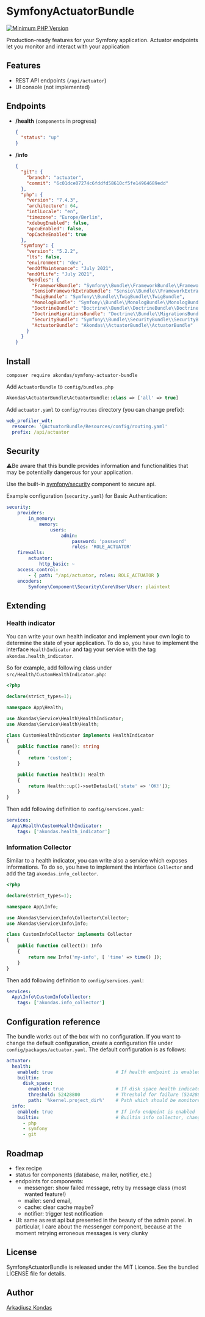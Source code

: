 # SymfonyActuatorBundle

[![Minimum PHP Version](https://img.shields.io/badge/php-%3E%3D%207.4-8892BF.svg)](https://php.net/)

Production-ready features for your Symfony application. Actuator endpoints let you monitor and interact with your application

## Features

- REST API endpoints (`/api/actuator`)
- UI console (not implemented)

## Endpoints

- **/health** (`components` in progress)

  ```json
  {
    "status": "up"
  }
  ```

- **/info**

  ```json
  {
    "git": {
      "branch": "actuator",
      "commit": "6c01dce07274c6fddfd58610cf5fe14964689edd"
    },
    "php": {
      "version": "7.4.3",
      "architecture": 64,
      "intlLocale": "en",
      "timezone": "Europe/Berlin",
      "xdebugEnabled": false,
      "apcuEnabled": false,
      "opCacheEnabled": true
    },
    "symfony": {
      "version": "5.2.2",
      "lts": false,
      "environment": "dev",
      "endOfMaintenance": "July 2021",
      "endOfLife": "July 2021",
      "bundles": {
        "FrameworkBundle": "Symfony\\Bundle\\FrameworkBundle\\FrameworkBundle",
        "SensioFrameworkExtraBundle": "Sensio\\Bundle\\FrameworkExtraBundle\\SensioFrameworkExtraBundle",
        "TwigBundle": "Symfony\\Bundle\\TwigBundle\\TwigBundle",
        "MonologBundle": "Symfony\\Bundle\\MonologBundle\\MonologBundle",
        "DoctrineBundle": "Doctrine\\Bundle\\DoctrineBundle\\DoctrineBundle",
        "DoctrineMigrationsBundle": "Doctrine\\Bundle\\MigrationsBundle\\DoctrineMigrationsBundle",
        "SecurityBundle": "Symfony\\Bundle\\SecurityBundle\\SecurityBundle",
        "ActuatorBundle": "Akondas\\ActuatorBundle\\ActuatorBundle"
      }
    }
  }
  ```

## Install

```shell
composer require akondas/symfony-actuator-bundle
```

Add `ActuatorBundle` to `config/bundles.php`

```php
Akondas\ActuatorBundle\ActuatorBundle::class => ['all' => true]
```

Add `actuator.yaml` to `config/routes` directory (you can change prefix):

```yaml
web_profiler_wdt:
  resource: '@ActuatorBundle/Resources/config/routing.yaml'
  prefix: /api/actuator
```

## Security

⚠️Be aware that this bundle provides information and functionalities that may be potentially dangerous for your application.

Use the built-in [symfony/security](https://symfony.com/doc/current/security.html) component to secure api.

Example configuration (`security.yaml`) for Basic Authentication:

```yaml
security:
    providers:
        in_memory:
            memory:
                users:
                    admin:
                        password: 'password'
                        roles: 'ROLE_ACTUATOR'
    firewalls:
        actuator:
            http_basic: ~
    access_control:
        - { path: ^/api/actuator, roles: ROLE_ACTUATOR }
    encoders:
        Symfony\Component\Security\Core\User\User: plaintext
```

## Extending

### Health indicator

You can write your own health indicator and implement your own logic to determine the state of your application. To do so, you have to implement the interface `HealthIndicator` and tag your service with the tag `akondas.health_indicator`.

So for example, add following class under `src/Health/CustomHealthIndicator.php`:

```php
<?php

declare(strict_types=1);

namespace App\Health;

use Akondas\Service\Health\HealthIndicator;
use Akondas\Service\Health\Health;

class CustomHealthIndicator implements HealthIndicator
{
    public function name(): string
    {
        return 'custom';
    }

    public function health(): Health
    {
        return Health::up()->setDetails(['state' => 'OK!']);
    }
}
```

Then add following definition to `config/services.yaml`:

```yaml
services:
  App\Health\CustomHealthIndicator: 
    tags: ['akondas.health_indicator']
```

### Information Collector

Similar to a health indicator, you can write also a service which exposes informations. To do so, you have to implement the interface `Collector` and add the tag `akondas.info_collector`.

```php
<?php

declare(strict_types=1);

namespace App\Info;

use Akondas\Service\Info\Collector\Collector;
use Akondas\Service\Info\Info;

class CustomInfoCollector implements Collector
{
    public function collect(): Info
    {
        return new Info('my-info', [ 'time' => time() ]);
    }
}
```

Then add following definition to `config/services.yaml`:

```yaml
services:
  App\Info\CustomInfoCollector: 
    tags: ['akondas.info_collector']
```

## Configuration reference

The bundle works out of the box with no configuration. If you want to change the default configuration, create a configuration file under `config/packages/actuator.yaml`. The default configuration is as follows:

```yaml
actuator:
  health:
    enabled: true                       # If health endpoint is enabled 
    builtin:
      disk_space:
        enabled: true                   # If disk space health indicator should be enabled 
        threshold: 52428800             # Threshold for failure (52428800 = 50 MB)
        path: '%kernel.project_dir%'    # Path which should be monitored
  info:
    enabled: true                       # If info endpoint is enabled
    builtin:                            # Builtin info collector, change list for en- or disabling the collector
      - php                             
      - symfony
      - git
```

## Roadmap

- flex recipe
- status for components (database, mailer, notifier, etc.)
- endpoints for components:
  - messenger: show failed message, retry by message class (most wanted feature!)
  - mailer: send email,
  - cache: clear cache maybe?
  - notifier: trigger test notification
- UI: same as rest api but presented in the beauty of the admin panel.
  In particular, I care about the messenger component, because at the moment retrying erroneous messages is very clunky

## License

SymfonyActuatorBundle is released under the MIT Licence. See the bundled LICENSE file for details.

## Author

[Arkadiusz Kondas](https://twitter.com/ArkadiuszKondas)
